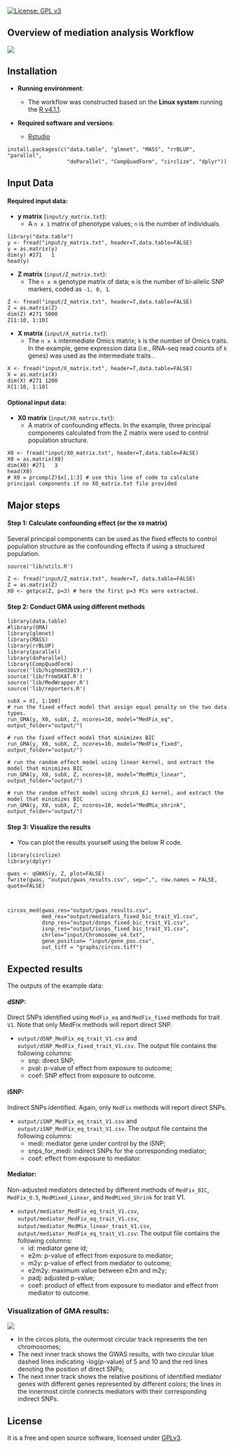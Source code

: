 [![License: GPL v3](https://img.shields.io/badge/License-GPL%20v3-blue.svg)](http://www.gnu.org/licenses/gpl-3.0)


## Overview of mediation analysis Workflow

![](graphs/workflow.png)

## Installation

- __Running environment__: 
    - The workflow was constructed based on the __Linux system__ running the [R v4.1.1](https://cran.r-project.org/).

- __Required software and versions__: 
    - [Rstudio](https://www.rstudio.com/products/rstudio/download/)
      
```{r, eval=FALSE}
install.packages(c("data.table", "glmnet", "MASS", "rrBLUP", "parallel", 
                   "doParallel", "CompQuadForm", "circlize", "dplyr"))
```

## Input Data

#### Required input data:

- __y matrix__ (`input/y_matrix.txt`): 
  - A `n x 1` matrix of phenotype values; `n` is the number of individuals.
  
```{r}
library("data.table")
y <- fread("input/y_matrix.txt", header=T,data.table=FALSE)
y = as.matrix(y)
dim(y) #271   1
head(y)
```

  
- __Z matrix__ (`input/Z_matrix.txt`): 
  - The `n x m` genotype matrix of data; `m` is the number of bi-allelic SNP markers, coded as `-1, 0, 1`.

```{r}
Z <- fread("input/Z_matrix.txt", header=T,data.table=FALSE)
Z = as.matrix(Z)
dim(Z) #271 5000
Z[1:10, 1:10]
```
  
- __X matrix__ (`input/X_matrix.txt`): 
  - The `n x k` intermediate Omics matrix; `k` is the number of Omics traits. 
  In the example, gene expression data (i.e., RNA-seq read counts of `k` genes) was used as the intermediate traits .

```{r}
X <- fread("input/X_matrix.txt", header=T,data.table=FALSE)
X = as.matrix(X)
dim(X) #271 1200
X[1:10, 1:10]
```


#### Optional input data:

- __X0 matrix__ (`input/X0_matrix.txt`): 
  - A matrix of confounding effects. In the example, three principal components calculated from the Z matrix were used to control population structure.
  
```{r}
X0 <- fread("input/X0_matrix.txt", header=T,data.table=FALSE)
X0 = as.matrix(X0)
dim(X0) #271   3
head(X0)
# X0 = prcomp(Z)$x[,1:3] # use this line of code to calculate principal components if no X0_matrix.txt file provided
```

## Major steps

#### Step 1: Calculate confounding effect (or the `X0` matrix)

Several principal components can be used as the fixed effects to control population structure as the confounding effects if using a structured population.

```{r}
source('lib/utils.R')
        
Z <- fread("input/Z_matrix.txt", header=T, data.table=FALSE)
Z = as.matrix(Z)
X0 <- getpca(Z, p=3) # here the first p=3 PCs were extracted.
```

#### Step 2: Conduct GMA using different methods


```{r}
library(data.table)
#library(GMA)
library(glmnet)
library(MASS)
library(rrBLUP)
library(parallel)
library(doParallel)
library(CompQuadForm)
source('lib/highmed2019.r')
source('lib/fromSKAT.R')
source('lib/MedWrapper.R')
source('lib/reporters.R')

subX = X[, 1:100]
# run the fixed effect model that assign equal penalty on the two data types.
run_GMA(y, X0, subX, Z, ncores=10, model="MedFix_eq", output_folder="output/")

# run the fixed effect model that minimizes BIC
run_GMA(y, X0, subX, Z, ncores=10, model="MedFix_fixed", output_folder="output/")

# run the random effect model using linear kernel, and extract the model that minimizes BIC
run_GMA(y, X0, subX, Z, ncores=10, model="MedMix_linear", output_folder="output/")

# run the random effect model using shrink_EJ kernel, and extract the model that minimizes BIC
run_GMA(y, X0, subX, Z, ncores=10, model="MedMix_shrink", output_folder="output/")

```

#### Step 3: Visualize the results

- You can plot the results yourself using the below R code.

```{r}
library(circlize)
library(dplyr)

gwas <- qGWAS(y, Z, plot=FALSE)
fwrite(gwas, "output/gwas_results.csv", sep=",", row.names = FALSE, quote=FALSE)



circos_med(gwas_res="output/gwas_results.csv",
           med_res="output/mediators_fixed_bic_trait_V1.csv", 
           dsnp_res="output/dsnps_fixed_bic_trait_V1.csv", 
           isnp_res="output/isnps_fixed_bic_trait_V1.csv",
           chrlen="input/Chromosome_v4.txt", 
           gene_position= "input/gene_pos.csv",
           out_tiff = "graphs/circos.tiff")
```



## Expected results

The outputs of the example data:  

#### dSNP: 
Direct SNPs identified using `MedFix_eq` and `MedFix_fixed` methods for trait `V1`. Note that only MedFix methods will report direct SNP. 
- `output/dSNP_MedFix_eq_trait_V1.csv` and `output/dSNP_MedFix_fixed_trait_V1.csv`. The output file contains the following columns: 
  - snp: direct SNP; 
  - pval: p-value of effect from exposure to outcome; 
  - coef: SNP effect from exposure to outcome.

#### iSNP: 
Indirect SNPs identified. Again, only `MedFix` methods will report direct SNPs. 
- `output/iSNP_MedFix_eq_trait_V1.csv` and `output/iSNP_MedFix_eq_trait_V1.csv`. The output file contains the following columns: 
  - medi: mediator gene under control by the iSNP;
  - snps_for_medi: indirect SNPs for the corresponding mediator; 
  - coef: effect from exposure to mediator.

#### Mediator:
Non-adjusted mediators detected by different methods of `MedFix_BIC`, `MedFix_0.5`, `MedMixed_Linear`, and `MedMixed_Shrink` for trait V1.
- `output/mediator_MedFix_eq_trait_V1.csv`, `output/mediator_MedFix_eq_trait_V1.csv`, `output/mediator_MedMix_linear_trait_V1.csv`, `output/mediator_MedFix_eq_trait_V1.csv`: The output file contains the following columns:
  - id: mediator gene id; 
  - e2m: p-value of effect from exposure to mediator; 
  - m2y: p-value of effect from mediator to outcome; 
  - e2m2y: maximum value between e2m and m2y; 
  - padj: adjusted p-value; 
  - coef: product of effect from exposure to mediator and effect from mediator to outcome.




### Visualization of GMA results:
![](graphs/circos.PNG)

- In the circos plots, the outermost circular track represents the ten chromosomes; 
- The next inner track shows the GWAS results, with two circular blue dashed lines indicating -log(p-value) of 5 and 10 and the red lines denoting the position of direct SNPs;
- The next inner track shows the relative positions of identified mediator genes with different genes represented by different colors; the lines in the innermost circle connects mediators with their corresponding indirect SNPs.

## License
It is a free and open source software, licensed under [GPLv3](https://github.com/github/choosealicense.com/blob/gh-pages/_licenses/gpl-3.0.txt).
